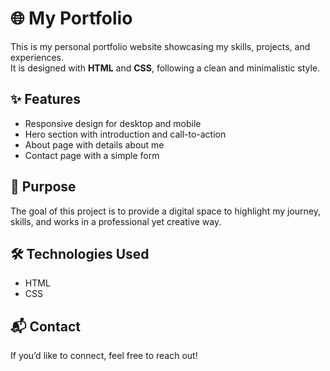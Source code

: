 # 🌐 My Portfolio

This is my personal portfolio website showcasing my skills, projects, and experiences.  
It is designed with **HTML** and **CSS**, following a clean and minimalistic style.

## ✨ Features

- Responsive design for desktop and mobile
- Hero section with introduction and call-to-action
- About page with details about me
- Contact page with a simple form

## 🚀 Purpose

The goal of this project is to provide a digital space to highlight my journey, skills, and works in a professional yet creative way.

## 🛠️ Technologies Used

- HTML
- CSS

## 📬 Contact

If you’d like to connect, feel free to reach out!
